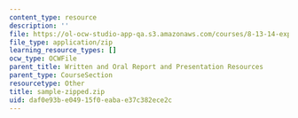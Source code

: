 ```yaml
---
content_type: resource
description: ''
file: https://ol-ocw-studio-app-qa.s3.amazonaws.com/courses/8-13-14-experimental-physics-i-ii-junior-lab-fall-2016-spring-2017/daf0e93be04915f0eabae37c382ece2c_sample-zipped.zip
file_type: application/zip
learning_resource_types: []
ocw_type: OCWFile
parent_title: Written and Oral Report and Presentation Resources
parent_type: CourseSection
resourcetype: Other
title: sample-zipped.zip
uid: daf0e93b-e049-15f0-eaba-e37c382ece2c
---
```

